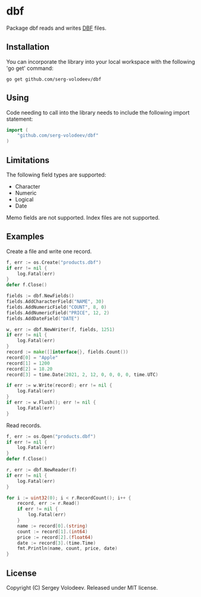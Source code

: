 # dbf
Package dbf reads and writes [DBF](http://en.wikipedia.org/wiki/DBase#File_formats) files.

## Installation
You can incorporate the library into your local workspace with the following 'go get' command:

    go get github.com/serg-volodeev/dbf

## Using
Code needing to call into the library needs to include the following import statement:

```go
import (
    "github.com/serg-volodeev/dbf"
)
```

## Limitations
The following field types are supported:

- Character
- Numeric
- Logical
- Date

Memo fields are not supported. Index files are not supported.

## Examples
Сreate a file and write one record.
    
```go
f, err := os.Create("products.dbf")
if err != nil {
    log.Fatal(err)
}
defer f.Close()

fields := dbf.NewFields()
fields.AddCharacterField("NAME", 30)
fields.AddNumericField("COUNT", 8, 0)
fields.AddNumericField("PRICE", 12, 2)
fields.AddDateField("DATE")

w, err := dbf.NewWriter(f, fields, 1251)
if err != nil {
    log.Fatal(err)
}
record := make([]interface{}, fields.Count())
record[0] = "Apple"
record[1] = 1200
record[2] = 18.20
record[3] = time.Date(2021, 2, 12, 0, 0, 0, 0, time.UTC)

if err := w.Write(record); err != nil {
    log.Fatal(err)
}
if err := w.Flush(); err != nil {
    log.Fatal(err)
}
```

Read records.

```go
f, err := os.Open("products.dbf")
if err != nil {
    log.Fatal(err)
}
defer f.Close()

r, err := dbf.NewReader(f)
if err != nil {
    log.Fatal(err)
}

for i := uint32(0); i < r.RecordCount(); i++ {
    record, err := r.Read()
    if err != nil {
        log.Fatal(err)
    }
    name := record[0].(string)
    count := record[1].(int64)
    price := record[2].(float64)
    date := record[3].(time.Time)
    fmt.Println(name, count, price, date)
}
```

## License
Copyright (C) Sergey Volodeev. Released under MIT license.